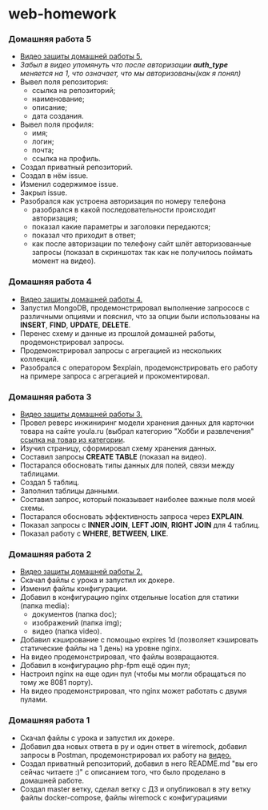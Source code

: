 # web-homework

### Домашняя работа 5
- [Видео защиты домашней работы 5.](https://drive.google.com/file/d/1qXqyZ_MWu5AiSR7AedAVGm93-cVYIY8l/view?usp=sharing)
- *Забыл в видео упомянуть что после авторизации **auth_type** меняется на 1, что означает, что мы авторизованы(как я понял)*
- Вывел поля репозитория:
    - ссылка на репозиторий;
    - наименование;
    - описание;
    - дата создания.
- Вывел поля профиля:
    - имя;
    - логин;
    - почта;
    - ссылка на профиль.
- Создал приватный репозиторий.
- Создал в нём issue.
- Изменил содержимое issue.
- Закрыл issue.
- Разобрался как устроена авторизация по номеру телефона
    - разобрался в какой последовательности происходит авторизация;
    - показал какие параметры и заголовки передаются;
    - показал что приходит в ответ;
    - как после авторизации по телефону сайт шлёт авторизованные запросы (показал в скриншотах так как не получилось поймать момент на видео).

### Домашняя работа 4
- [Видео защиты домашней работы 4.](https://drive.google.com/file/d/1zUvnk8mWq6-nYiGe0XJSko38pbSuoHf3/view?usp=sharing)
- Запустил MongoDB, продемонстрировал выполнение запрососв с различными опциями и пояснил, что за опции были использованы на **INSERT**, **FIND**, **UPDATE**, **DELETE**.
- Перенес схему и данные из прошлой домашней работы, продемонстрировал запросы.
- Продемонстрировал запросы с агрегацией из нескольких коллекций.
- Разобрался с оператором $explain, продемонстрировать его работу на примере запроса с агрегацией и прокоментировал. 

### Домашняя работа 3
- [Видео защиты домашней работы 3.](https://drive.google.com/file/d/1RGjfVkR4Ib2pQNApz_rYWZ28sXzlE11l/view?usp=sharing)
- Провел реверс инжиниринг модели хранения данных для карточки товара на сайте youla.ru (выбрал категорию "Хобби и развлечения" [ссылка на товар из категории](https://youla.ru/moskva/hobbi-razvlecheniya/konsoli-igry/dzhoistik-ps-4-xbox360-ps3-5f3d18305bfdcf0265131bfe?utm_source=youla&utm_medium=sharing&utm_campaign=product_sharing&mt_click_id=mt-phjpd1-1618443542-1132141804).
- Изучил страницу, сформировал схему хранения данных.
- Составил запросы **CREATE TABLE** (показал на видео).
- Постарался обосновать типы данных для полей, связи между таблицами.
- Создал 5 таблиц.
- Заполнил таблицы данными.
- Составил запрос, который показывает наиболее важные поля моей схемы.
- Постарался обосновать эффективность запроса через **EXPLAIN**.
- Показал запросы с **INNER JOIN**, **LEFT JOIN**, **RIGHT JOIN** для 4 таблиц.
- Показал работу с **WHERE**, **BETWEEN**, **LIKE**.

### Домашняя работа 2
- [Видео защиты домашней работы 2.](https://drive.google.com/file/d/1otB_SJwu_Jz-NAStM7m47Ox6oA5_CU09/view?usp=sharing)
- Скачал файлы с урока и запустил их докере.
- Изменил файлы конфигурации.
- Добавил в конфигурацию nginx отдельные location для статики (папка media):
    - документов (папка doc);
    - изображений (папка img);
    - видео (папка video).
- Добавил кэширование с помощью expires 1d (позволяет кэшировать статические файлы на 1 день) на уровне nginx.
- На видео продемонстрировал, что файлы возвращаются.
- Добавил в конфигурацию php-fpm ещё один пул;
- Настроил nginx на еще один пул (чтобы мы могли обращаться по тому же 8081 порту).
- На видео продемонстрировал, что nginx может работать с двумя пулами.

### Домашняя работа 1
- Скачал файлы с урока и запустил их докере.
- Добавил два новых ответа в py и один ответ в wiremock, добавил запросы в Postman, продемонстрировал их работу на [видео.](https://drive.google.com/file/d/1Axsl8_rk7wgPHqKEE9sMampMDgXQIcd9/view?usp=sharing)
- Создал приватный репозиторий, добавил в него README.md "вы его сейчас читаете :)" с описанием того, что было проделано в домашней работе.
- Создал master ветку, сделал ветку с ДЗ и опубликовал в эту ветку файлы docker-compose, файлы wiremock с конфигурациями
